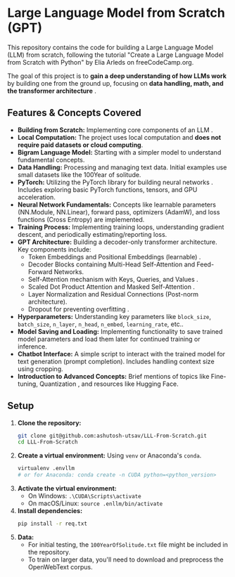 # Large Language Model from Scratch (GPT)

This repository contains the code for building a Large Language Model (LLM) from scratch, following the tutorial "Create a Large Language Model from Scratch with Python" by Elia Arleds on freeCodeCamp.org.

The goal of this project is to **gain a deep understanding of how LLMs work** by building one from the ground up, focusing on **data handling, math, and the transformer architecture** .


## Features & Concepts Covered

*   **Building from Scratch:** Implementing core components of an LLM .
*   **Local Computation:** The project uses local computation and **does not require paid datasets or cloud computing**.
*   **Bigram Language Model:** Starting with a simpler model to understand fundamental concepts.
*   **Data Handling:** Processing and managing text data. Initial examples use small datasets like the 100Year of solitude. 
*   **PyTorch:** Utilizing the PyTorch library for building neural networks . Includes exploring basic PyTorch functions, tensors, and GPU acceleration.
*   **Neural Network Fundamentals:** Concepts like learnable parameters (NN.Module, NN.Linear), forward pass, optimizers (AdamW), and loss functions (Cross Entropy) are implemented.
*   **Training Process:** Implementing training loops, understanding gradient descent, and periodically estimating/reporting loss.
*   **GPT Architecture:** Building a decoder-only transformer architecture. Key components include:
    *   Token Embeddings and Positional Embeddings (learnable) .
    *   Decoder Blocks containing Multi-Head Self-Attention and Feed-Forward Networks.
    *   Self-Attention mechanism with Keys, Queries, and Values .
    *   Scaled Dot Product Attention and Masked Self-Attention .
    *   Layer Normalization and Residual Connections (Post-norm architecture).
    *   Dropout for preventing overfitting .
*   **Hyperparameters:** Understanding key parameters like `block_size`, `batch_size`, `n_layer`, `n_head`, `n_embed`, `learning_rate`, etc..
*   **Model Saving and Loading:** Implementing functionality to save trained model parameters and load them later for continued training or inference.
*   **Chatbot Interface:** A simple script to interact with the trained model for text generation (prompt completion). Includes handling context size using cropping.
*   **Introduction to Advanced Concepts:** Brief mentions of topics like Fine-tuning, Quantization , and resources like Hugging Face.

## Setup

1.  **Clone the repository:**
    ```bash
    git clone git@github.com:ashutosh-utsav/LLL-From-Scratch.git
    cd LLL-From-Scratch
    ```
2.  **Create a virtual environment:** Using `venv` or Anaconda's `conda`. 
    ```bash
    virtualenv .envllm 
    # or for Anaconda: conda create -n CUDA python=<python_version>
    ```
3.  **Activate the virtual environment:**
    *   On Windows: `.\CUDA\Scripts\activate`
    *   On macOS/Linux: `source .enllm/bin/activate`
4.  **Install dependencies:**
    ```bash
    pip install -r req.txt
    ```
5.  **Data:**
    *   For initial testing, the `100YearOfSolitude.txt` file might be included in the repository.
    *   To train on larger data, you'll need to download and preprocess the OpenWebText corpus.

